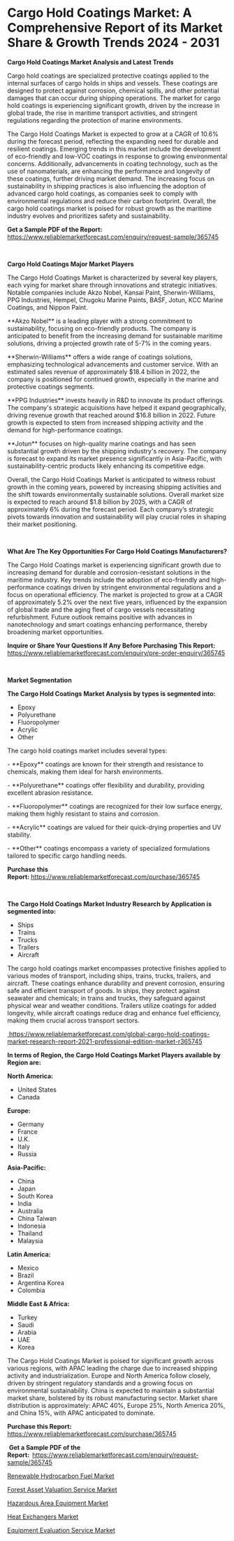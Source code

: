 <p><h1>Cargo Hold Coatings Market: A Comprehensive Report of its Market Share & Growth Trends 2024 - 2031</h1></p><p><strong>Cargo Hold Coatings Market Analysis and Latest Trends</strong></p>
<p><p>Cargo hold coatings are specialized protective coatings applied to the internal surfaces of cargo holds in ships and vessels. These coatings are designed to protect against corrosion, chemical spills, and other potential damages that can occur during shipping operations. The market for cargo hold coatings is experiencing significant growth, driven by the increase in global trade, the rise in maritime transport activities, and stringent regulations regarding the protection of marine environments.</p><p>The Cargo Hold Coatings Market is expected to grow at a CAGR of 10.6% during the forecast period, reflecting the expanding need for durable and resilient coatings. Emerging trends in this market include the development of eco-friendly and low-VOC coatings in response to growing environmental concerns. Additionally, advancements in coating technology, such as the use of nanomaterials, are enhancing the performance and longevity of these coatings, further driving market demand. The increasing focus on sustainability in shipping practices is also influencing the adoption of advanced cargo hold coatings, as companies seek to comply with environmental regulations and reduce their carbon footprint. Overall, the cargo hold coatings market is poised for robust growth as the maritime industry evolves and prioritizes safety and sustainability.</p></p>
<p><strong>Get a Sample PDF of the Report:&nbsp;</strong> <a href="https://www.reliablemarketforecast.com/enquiry/request-sample/365745?utm_campaign=1110&utm_medium=2&utm_source=Github&utm_content=ia&utm_term=26102024&utm_id=cargo-hold-coatings">https://www.reliablemarketforecast.com/enquiry/request-sample/365745</a></p>
<p>&nbsp;</p>
<p><strong>Cargo Hold Coatings Major Market Players</strong></p>
<p><p>The Cargo Hold Coatings Market is characterized by several key players, each vying for market share through innovations and strategic initiatives. Notable companies include Akzo Nobel, Kansai Paint, Sherwin-Williams, PPG Industries, Hempel, Chugoku Marine Paints, BASF, Jotun, KCC Marine Coatings, and Nippon Paint.</p><p>**Akzo Nobel** is a leading player with a strong commitment to sustainability, focusing on eco-friendly products. The company is anticipated to benefit from the increasing demand for sustainable maritime solutions, driving a projected growth rate of 5-7% in the coming years.</p><p>**Sherwin-Williams** offers a wide range of coatings solutions, emphasizing technological advancements and customer service. With an estimated sales revenue of approximately $18.4 billion in 2022, the company is positioned for continued growth, especially in the marine and protective coatings segments.</p><p>**PPG Industries** invests heavily in R&D to innovate its product offerings. The company's strategic acquisitions have helped it expand geographically, driving revenue growth that reached around $16.8 billion in 2022. Future growth is expected to stem from increased shipping activity and the demand for high-performance coatings.</p><p>**Jotun** focuses on high-quality marine coatings and has seen substantial growth driven by the shipping industry's recovery. The company is forecast to expand its market presence significantly in Asia-Pacific, with sustainability-centric products likely enhancing its competitive edge.</p><p>Overall, the Cargo Hold Coatings Market is anticipated to witness robust growth in the coming years, powered by increasing shipping activities and the shift towards environmentally sustainable solutions. Overall market size is expected to reach around $1.8 billion by 2025, with a CAGR of approximately 6% during the forecast period. Each company’s strategic pivots towards innovation and sustainability will play crucial roles in shaping their market positioning.</p></p>
<p>&nbsp;</p>
<p><strong>What Are The Key Opportunities For Cargo Hold Coatings Manufacturers?</strong></p>
<p><p>The Cargo Hold Coatings market is experiencing significant growth due to increasing demand for durable and corrosion-resistant solutions in the maritime industry. Key trends include the adoption of eco-friendly and high-performance coatings driven by stringent environmental regulations and a focus on operational efficiency. The market is projected to grow at a CAGR of approximately 5.2% over the next five years, influenced by the expansion of global trade and the aging fleet of cargo vessels necessitating refurbishment. Future outlook remains positive with advances in nanotechnology and smart coatings enhancing performance, thereby broadening market opportunities.</p></p>
<p><strong>Inquire or Share Your Questions If Any Before Purchasing This Report:</strong> <a href="https://www.reliablemarketforecast.com/enquiry/pre-order-enquiry/365745?utm_campaign=1110&utm_medium=2&utm_source=Github&utm_content=ia&utm_term=26102024&utm_id=cargo-hold-coatings">https://www.reliablemarketforecast.com/enquiry/pre-order-enquiry/365745</a></p>
<p>&nbsp;</p>
<p><strong>Market Segmentation</strong></p>
<p><strong>The Cargo Hold Coatings Market Analysis by types is segmented into:</strong></p>
<p><ul><li>Epoxy</li><li>Polyurethane</li><li>Fluoropolymer</li><li>Acrylic</li><li>Other</li></ul></p>
<p><p>The cargo hold coatings market includes several types: </p><p>- **Epoxy** coatings are known for their strength and resistance to chemicals, making them ideal for harsh environments.</p><p>- **Polyurethane** coatings offer flexibility and durability, providing excellent abrasion resistance.</p><p>- **Fluoropolymer** coatings are recognized for their low surface energy, making them highly resistant to stains and corrosion.</p><p>- **Acrylic** coatings are valued for their quick-drying properties and UV stability.</p><p>- **Other** coatings encompass a variety of specialized formulations tailored to specific cargo handling needs.</p></p>
<p><strong>Purchase this Report:&nbsp;</strong><a href="https://www.reliablemarketforecast.com/purchase/365745?utm_campaign=1110&utm_medium=2&utm_source=Github&utm_content=ia&utm_term=26102024&utm_id=cargo-hold-coatings">https://www.reliablemarketforecast.com/purchase/365745</a></p>
<p>&nbsp;</p>
<p><strong>The Cargo Hold Coatings Market Industry Research by Application is segmented into:</strong></p>
<p><ul><li>Ships</li><li>Trains</li><li>Trucks</li><li>Trailers</li><li>Aircraft</li></ul></p>
<p><p>The cargo hold coatings market encompasses protective finishes applied to various modes of transport, including ships, trains, trucks, trailers, and aircraft. These coatings enhance durability and prevent corrosion, ensuring safe and efficient transport of goods. In ships, they protect against seawater and chemicals; in trains and trucks, they safeguard against physical wear and weather conditions. Trailers utilize coatings for added longevity, while aircraft coatings reduce drag and enhance fuel efficiency, making them crucial across transport sectors.</p></p>
<p><a href="https://www.reliablemarketforecast.com/global-cargo-hold-coatings-market-research-report-2021-professional-edition-market-r365745?utm_campaign=1110&utm_medium=2&utm_source=Github&utm_content=ia&utm_term=26102024&utm_id=cargo-hold-coatings">&nbsp;https://www.reliablemarketforecast.com/global-cargo-hold-coatings-market-research-report-2021-professional-edition-market-r365745</a></p>
<p><strong>In terms of Region, the Cargo Hold Coatings Market Players available by Region are:</strong></p>
<p>
    <p> <strong> North America: </strong>
        <ul>
            <li>United States</li>
            <li>Canada</li>
        </ul>
        </p> 
    <p> <strong> Europe: </strong>
        <ul>
            <li>Germany</li>
            <li>France</li>
            <li>U.K.</li>
            <li>Italy</li>
            <li>Russia</li>
        </ul>
        </p> 
    <p> <strong> Asia-Pacific: </strong>
        <ul>
            <li>China</li>
            <li>Japan</li>
            <li>South Korea</li>
            <li>India</li>
            <li>Australia</li>
            <li>China Taiwan</li>
            <li>Indonesia</li>
            <li>Thailand</li>
            <li>Malaysia</li>
        </ul>
        </p> 
    <p> <strong> Latin America: </strong>
        <ul>
            <li>Mexico</li>
            <li>Brazil</li>
            <li>Argentina Korea</li>
            <li>Colombia</li>
        </ul>
        </p> 
    <p> <strong> Middle East & Africa: </strong>
        <ul>
            <li>Turkey</li>
            <li>Saudi</li>
            <li>Arabia</li>
            <li>UAE</li>
            <li>Korea</li>
        </ul>
    </p>
    </p>
<p><p>The Cargo Hold Coatings Market is poised for significant growth across various regions, with APAC leading the charge due to increased shipping activity and industrialization. Europe and North America follow closely, driven by stringent regulatory standards and a growing focus on environmental sustainability. China is expected to maintain a substantial market share, bolstered by its robust manufacturing sector. Market share distribution is approximately: APAC 40%, Europe 25%, North America 20%, and China 15%, with APAC anticipated to dominate.</p></p>
<p><strong>Purchase this Report: </strong><a href="https://www.reliablemarketforecast.com/purchase/365745?utm_campaign=1110&utm_medium=2&utm_source=Github&utm_content=ia&utm_term=26102024&utm_id=cargo-hold-coatings">https://www.reliablemarketforecast.com/purchase/365745</a></p>
<p>&nbsp;<strong>Get a Sample PDF of the Report:&nbsp;&nbsp;</strong><a href="https://www.reliablemarketforecast.com/enquiry/request-sample/365745?utm_campaign=1110&utm_medium=2&utm_source=Github&utm_content=ia&utm_term=26102024&utm_id=cargo-hold-coatings">https://www.reliablemarketforecast.com/enquiry/request-sample/365745</a></p>
<p><strong></strong></p>
<p><p><a href="https://github.com/janelbaub6/Market-Research-Report-List-1/blob/main/renewable-hydrocarbon-fuel-market.md?utm_campaign=1110&utm_medium=2&utm_source=Github&utm_content=ia&utm_term=26102024&utm_id=cargo-hold-coatings">Renewable Hydrocarbon Fuel Market</a></p><p><a href="https://www.linkedin.com/pulse/forest-asset-valuation-service-spectrum-usage-patterns-sector-vwlde?utm_campaign=1110&utm_medium=2&utm_source=Github&utm_content=ia&utm_term=26102024&utm_id=cargo-hold-coatings">Forest Asset Valuation Service Market</a></p><p><a href="https://issuu.com/reportprime-2/docs/hazardous-area-equipment-market-siz_df91de6487e118?utm_campaign=1110&utm_medium=2&utm_source=Github&utm_content=ia&utm_term=26102024&utm_id=cargo-hold-coatings">Hazardous Area Equipment Market</a></p><p><a href="https://issuu.com/reportprime-2/docs/heat-exchangers-market-size-2030.pptx?utm_campaign=1110&utm_medium=2&utm_source=Github&utm_content=ia&utm_term=26102024&utm_id=cargo-hold-coatings">Heat Exchangers Market</a></p><p><a href="https://www.linkedin.com/pulse/strategic-forecast-equipment-evaluation-service-market-aq4xe?utm_campaign=1110&utm_medium=2&utm_source=Github&utm_content=ia&utm_term=26102024&utm_id=cargo-hold-coatings">Equipment Evaluation Service Market</a></p></p>